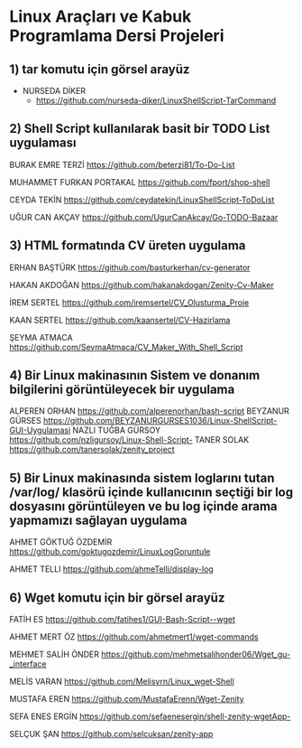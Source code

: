 # Linux Araçları ve Kabuk Programlama Dersi Projeleri

## 1) tar komutu için görsel arayüz
- NURSEDA DİKER
  - https://github.com/nurseda-diker/LinuxShellScript-TarCommand

## 2) Shell Script kullanılarak basit bir TODO List uygulaması

BURAK EMRE TERZİ
https://github.com/beterzi81/To-Do-List

MUHAMMET FURKAN PORTAKAL
https://github.com/fport/shop-shell

CEYDA TEKİN
https://github.com/ceydatekin/LinuxShellScript-ToDoList

UĞUR CAN AKÇAY
https://github.com/UgurCanAkcay/Go-TODO-Bazaar


## 3) HTML formatında CV üreten uygulama

ERHAN BAŞTÜRK
https://github.com/basturkerhan/cv-generator

HAKAN AKDOĞAN
https://github.com/hakanakdogan/Zenity-Cv-Maker

İREM SERTEL
https://github.com/iremsertel/CV_Olusturma_Proje

KAAN SERTEL
https://github.com/kaansertel/CV-Hazirlama

ŞEYMA ATMACA
https://github.com/SeymaAtmaca/CV_Maker_With_Shell_Script



## 4) Bir Linux makinasının Sistem ve donanım bilgilerini görüntüleyecek bir uygulama

ALPEREN ORHAN
https://github.com/alperenorhan/bash-script
BEYZANUR GÜRSES
https://github.com/BEYZANURGURSES1036/Linux-ShellScript-GUI-Uygulamasi
NAZLI TUĞBA GÜRSOY
https://github.com/nzligursoy/Linux-Shell-Script-
TANER SOLAK
https://github.com/tanersolak/zenity_project

## 5) Bir Linux makinasında sistem loglarını tutan /var/log/ klasörü içinde kullanıcının seçtiği bir log dosyasını görüntüleyen ve bu log içinde arama yapmamızı sağlayan uygulama

AHMET GÖKTUĞ ÖZDEMİR
https://github.com/goktugozdemir/LinuxLogGoruntule


AHMET TELLI
https://github.com/ahmeTelli/display-log



## 6) Wget komutu için bir görsel arayüz

FATİH ES
https://github.com/fatihes1/GUI-Bash-Script--wget

AHMET MERT ÖZ
https://github.com/ahmetmert1/wget-commands

MEHMET SALİH ÖNDER
https://github.com/mehmetsalihonder06/Wget_gu-_interface

MELİS VARAN
https://github.com/Melisvrn/Linux_wget-Shell

MUSTAFA EREN
https://github.com/MustafaErenn/Wget-Zenity

SEFA ENES ERGİN
https://github.com/sefaenesergin/shell-zenity-wgetApp-

SELÇUK ŞAN
https://github.com/selcuksan/zenity-app
